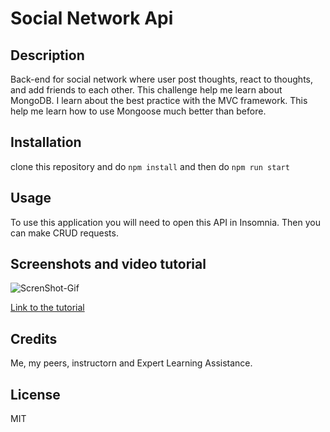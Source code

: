 # Social Network Api

## Description

Back-end for social network where user post thoughts, react to thoughts, and add friends to each other.
This challenge help me learn about MongoDB. I learn about the best practice with the MVC framework.
This help me learn how to use Mongoose much better than before.

## Installation

clone this repository and do `npm install` and then do `npm run start`

## Usage

To use this application you will need to open this API in Insomnia.
Then you can make CRUD requests.

## Screenshots and video tutorial

![ScrenShot-Gif](./assets/Social%20Network%20API%20NoSQL%20Fon-18.gif)

[Link to the tutorial](https://drive.google.com/file/d/1jUNEt4W1lSMFz_s56OM8V8nfvMD2xxvc/view)

## Credits

Me, my peers, instructorn and Expert Learning Assistance.

## License

MIT